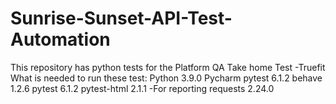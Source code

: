 # Sunrise-Sunset-API-Test-Automation
This repository has python tests for the Platform QA Take home Test -Truefit
What is needed to run these test:
Python 3.9.0
Pycharm
pytest 6.1.2
behave 1.2.6
pytest 6.1.2
pytest-html 2.1.1 -For reporting
requests   2.24.0
